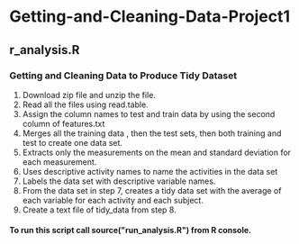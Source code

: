 # Getting-and-Cleaning-Data-Project1
## r_analysis.R
### Getting and Cleaning Data to Produce Tidy Dataset

   1. Download zip file and unzip the file.
   2. Read all the files using read.table.
   3. Assign the column names to test and train data by using the second column of features.txt
   4. Merges all the training data , then the test sets, then both training and test to create one data set.
   5. Extracts only the measurements on the mean and standard deviation for each measurement.
   6. Uses descriptive activity names to name the activities in the data set
   7. Labels the data set with descriptive variable names.
   8. From the data set in step 7, creates a tidy data set with the average of each variable for each activity and each subject.
   9. Create a text file of tidy_data from step 8.
   
#### To run this script call source("run_analysis.R") from R console.   
   

